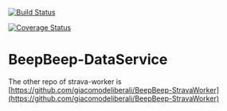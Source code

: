[![Build Status](https://travis-ci.org/giacomodeliberali/BeepBeep-DataService.svg?branch=master)](https://travis-ci.org/giacomodeliberali/BeepBeep-DataService)

[![Coverage Status](https://coveralls.io/repos/github/giacomodeliberali/BeepBeep-DataService/badge.svg?branch=master)](https://coveralls.io/github/giacomodeliberali/BeepBeep-DataService?branch=master)


# BeepBeep-DataService

The other repo of strava-worker is [https://github.com/giacomodeliberali/BeepBeep-StravaWorker](https://github.com/giacomodeliberali/BeepBeep-StravaWorker)